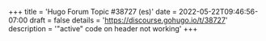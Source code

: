 +++
title = 'Hugo Forum Topic #38727 (es)'
date = 2022-05-22T09:46:56-07:00
draft = false
details = 'https://discourse.gohugo.io/t/38727'
description = '"active" code on header not working'
+++
